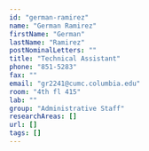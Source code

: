 ```yaml
---
id: "german-ramirez"
name: "German Ramirez"
firstName: "German"
lastName: "Ramirez"
postNominalLetters: ""
title: "Technical Assistant"
phone: "851-5283"
fax: ""
email: "gr2241@cumc.columbia.edu"
room: "4th fl 415"
lab: ""
group: "Administrative Staff"
researchAreas: []
url: []
tags: []
---
```

